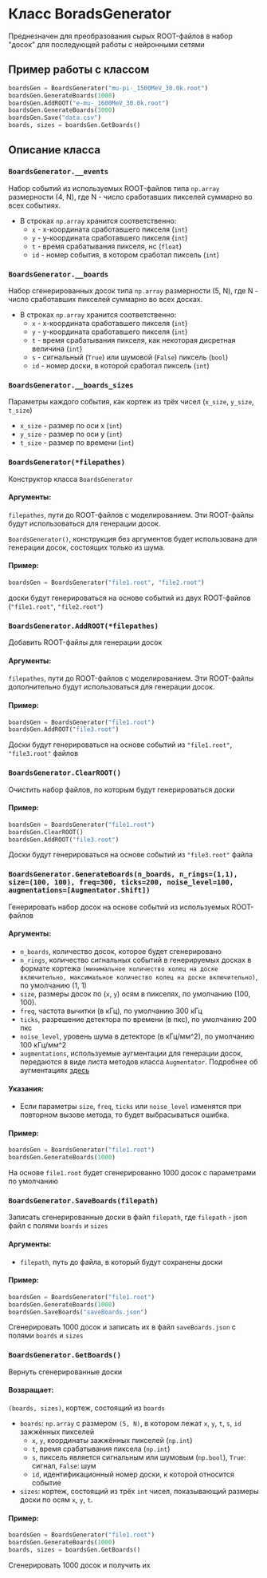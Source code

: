 # Класс BoradsGenerator
Преднезначен для преобразования сырых ROOT-файлов в набор "досок" для последующей работы с нейронными сетями

## Пример работы с классом

```python
boardsGen = BoardsGenerator("mu-pi-_1500MeV_30.0k.root")
boardsGen.GenerateBoards(1000)
boardsGen.AddROOT("e-mu-_1600MeV_30.0k.root")
boardsGen.GenerateBoards(3000)
boardsGen.Save("data.csv")
boards, sizes = boardsGen.GetBoards()
```

## Описание класса


### `BoardsGenerator.__events`
Набор событий из используемых ROOT-файлов типа `np.array` размерности (4, N), где N - число сработавших пикселей суммарно во всех событиях.

* В строках `np.array` хранится соответственно:
    * `x` - x-координата сработавшего пикселя (`int`)
    * `y` - y-координата сработавшего пикселя (`int`)
    * `t` - время срабатывания пикселя, нс (`float`)
    * `id` - номер события, в котором сработал пиксель (`int`)
    
### `BoardsGenerator.__boards`
Набор сгенерированных досок типа `np.array` размерности (5, N), где N - число сработавших пикселей суммарно во всех досках.

* В строках `np.array` хранится соответственно:
    * `x` - x-координата сработавшего пикселя (`int`)
    * `y` - y-координата сработавшего пикселя (`int`)
    * `t` - время срабатывания пикселя, как некоторая дисретная величина (`int`)
    * `s` - сигнальный (`True`) или шумовой (`False`) пиксель (`bool`)
    * `id` - номер доски, в которой сработал пиксель (`int`)

### `BoardsGenerator.__boards_sizes`
Параметры каждого события, как кортеж из трёх чисел (`x_size`, `y_size`, `t_size`)
* `x_size` - размер по оси x (`int`)
* `y_size` - размер по оси y (`int`)
* `t_size` - размер по времени (`int`)


### `BoardsGenerator(*filepathes)`

Конструктор класса `BoardsGenerator` 

#### Аргументы:
`filepathes`, пути до ROOT-файлов с моделированием.
Эти ROOT-файлы будут использоваться для генерации досок.

`BoardsGenerator()`, конструкция без аргументов будет использована для генерации досок, состоящих только из шума.

#### Пример:

```python
boardsGen = BoardsGenerator("file1.root", "file2.root")
```
доски будут генерироваться на основе событий из двух ROOT-файлов (`"file1.root"`, `"file2.root"`)

### `BoardsGenerator.AddROOT(*filepathes)`
Добавить ROOT-файлы для генерации досок

#### Аргументы:
`filepathes`, пути до ROOT-файлов с моделированием.
Эти ROOT-файлы дополнительно будут использоваться для генерации досок.

#### Пример:
```python
boardsGen = BoardsGenerator("file1.root")
boardsGen.AddROOT("file3.root")
```
Доски будут генерироваться на основе событий из `"file1.root"`, `"file3.root"` файлов

### `BoardsGenerator.ClearROOT()`
Очистить набор файлов, по которым будут генерироваться доски

#### Пример:
```python
boardsGen = BoardsGenerator("file1.root")
boardsGen.ClearROOT()
boardsGen.AddROOT("file3.root")
```
Доски будут генерироваться на основе событий из `"file3.root"` файла

### `BoardsGenerator.GenerateBoards(n_boards, n_rings=(1,1), size=(100, 100), freq=300, ticks=200, noise_level=100, augmentations=[Augmentator.Shift])`
Генерировать набор досок на основе событий из используемых ROOT-файлов

#### Аргументы:
* `n_boards`, количество досок, которое будет сгенерировано
* `n_rings`, количество сигнальных событий в генерируемых досках в формате кортежа `(минимальное количество колец на доске включительно, максимальное количество колец на доске включительно)`, по умолчанию (1, 1)
* `size`, размеры досок по (`x`, `y`) осям в пикселях, по умолчанию (100, 100).
* `freq`, частота вычитки (в кГц), по умолчанию 300 кГц
* `ticks`, разрешение детектора по времени (в пкс), по умолчанию 200 пкс
* `noise_level`, уровень шума в детекторе (в кГц/мм^2), по умолчанию 100 кГц/мм^2
* `augmentations`, используемые аугментации для генерации досок, передаются в виде листа методов класса `Augmentator`. Подробнее об аугментациях [здесь](Augmentator.md)

#### Указания:
* Если параметры `size`, `freq`, `ticks` или `noise_level` изменятся при повторном вызове метода, то будет выбрасываться ошибка.

#### Пример:
```python
boardsGen = BoardsGenerator("file1.root")
boardsGen.GenerateBoards(1000)
```
На основе `file1.root` будет сгенерированно 1000 досок с параметрами по умолчанию

### `BoardsGenerator.SaveBoards(filepath)`
Записать сгенерированные доски в файл `filepath`, где `filepath` - json файл с полями `boards` и `sizes`

#### Аргументы:
* `filepath`, путь до файла, в который будут сохранены доски

#### Пример:
```python
boardsGen = BoardsGenerator("file1.root")
boardsGen.GenerateBoards(1000)
boardsGen.SaveBoards("saveBoards.json")
```
Сгенерировать 1000 досок и записать их в файл `saveBoards.json` с полями `boards` и `sizes`

### `BoardsGenerator.GetBoards()`
Вернуть сгенерированные доски

#### Возвращает:
`(boards, sizes)`, кортеж, состоящий из `boards` 
* `boards`: `np.array` с размером `(5, N)`, в котором лежат `x`, `y`, `t`, `s`, `id` зажжённых пикселей
    * `x`, `y`, координаты зажжённых пикселей (`np.int`)
    * `t`, время срабатывания пиксела (`np.int`)
    * `s`, пиксель является сигнальным или шумовым (`np.bool`), `True`: сигнал, `False`: шум
    * `id`, идентификационный номер доски, к которой относится событие
* `sizes`: кортеж, состоящий из трёх `int` чисел, показывающий размеры доски по осям `x`, `y`, `t`.


#### Пример:
```python
boardsGen = BoardsGenerator("file1.root")
boardsGen.GenerateBoards(1000)
boards, sizes = boardsGen.GetBoards()
```
Сгенерировать 1000 досок и получить их
